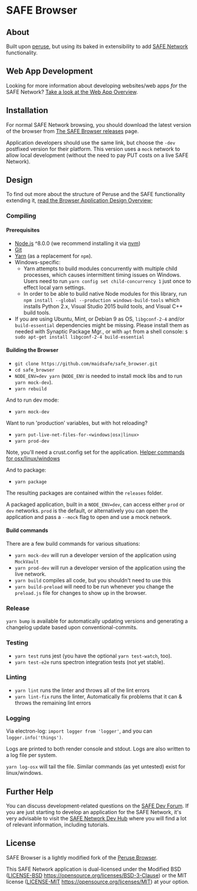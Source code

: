 # SAFE Browser

## About

Built upon [peruse](https://github.com/joshuef/peruse), but using its baked in extensibility to add [SAFE Network](https://safenetwork.tech) functionality.

## Web App Development

Looking for more information about developing websites/web apps _for_ the SAFE Network? [Take a look at the Web App Overview](https://github.com/maidsafe/safe_browser/blob/master/docs/web-app-development/SAFE-Web-App-Overview.md).

## Installation

For normal SAFE Network browsing, you should download the latest version of the browser from [The SAFE Browser releases](https://github.com/maidsafe/safe_browser/releases/latest) page.

Application developers should use the same link, but choose the `-dev` postfixed version for their platform. This version uses a `mock` network to allow local development (without the need to pay PUT costs on a live SAFE Network).

## Design

To find out more about the structure of Peruse and the SAFE functionality extending it, [read the Browser Application Design Overview](https://github.com/maidsafe/safe_browser/blob/master/docs/browser-development/Application_Design_Overview.md);

### Compiling

#### Prerequisites

- [Node.js](https://nodejs.org) ^8.0.0 (we recommend installing it via [nvm](https://github.com/creationix/nvm))
- [Git](https://git-scm.com/)
- [Yarn](https://yarnpkg.com) (as a replacement for `npm`).
- Windows-specific:
  - Yarn attempts to build modules concurrently with multiple child processes, which causes intermittent timing issues on Windows. Users need to run `yarn config set child-concurrency 1` just once to effect local yarn settings.
  - In order to be able to build native Node modules for this library, run `npm install --global --production windows-build-tools` which installs Python 2.x, Visual Studio 2015 build tools, and Visual C++ build tools.
- If you are using Ubuntu, Mint, or Debian 9 as OS, `libgconf-2-4` and/or `build-essential` dependencies might be missing. Please install them as needed with Synaptic Package Mgr., or with `apt` from a shell console: `$ sudo apt-get install libgconf-2-4 build-essential`

#### Building the Browser

- `git clone https://github.com/maidsafe/safe_browser.git`
- `cd safe_browser`
- `NODE_ENV=dev yarn` (`NODE_ENV` is needed to install mock libs and to run `yarn mock-dev`).
- `yarn rebuild`

And to run dev mode:

- `yarn mock-dev`

Want to run 'production' variables, but with hot reloading?

- `yarn put-live-net-files-for-<windows|osx|linux>`
- `yarn prod-dev`

Note, you'll need a crust.config set for the application. [Helper commands for osx/linux/windows](https://github.com/maidsafe/safe_browser/blob/master/package.json#L55-L58)

And to package:

- `yarn package`

The resulting packages are contained within the `releases` folder.

A packaged application, built in a `NODE_ENV=dev`, can access either `prod` or `dev` networks. `prod` is the default, or alternatively you can open the application and pass a `--mock` flag to open and use a mock network.

#### Build commands

There are a few build commands for various situations:

- `yarn mock-dev` will run a developer version of the application using `MockVault`
- `yarn prod-dev` will run a developer version of the application using the live network.
- `yarn build` compiles all code, but you shouldn't need to use this
- `yarn build-preload` will need to be run whenever you change the `preload.js` file for changes to show up in the browser.

### Release

`yarn bump` is available for automatically updating versions and generating a changelog update based upon conventional-commits.

### Testing

- `yarn test` runs jest (you have the optional `yarn test-watch`, too).
- `yarn test-e2e` runs spectron integration tests (not yet stable).

### Linting

- `yarn lint` runs the linter and throws all of the lint errors
- `yarn lint-fix` runs the linter, Automatically fix problems that it can & throws the remaining lint errors

### Logging

Via electron-log: `import logger from 'logger'`, and you can `logger.info('things')`.

Logs are printed to both render console and stdout. Logs are also written to a log file per system.

`yarn log-osx` will tail the file. Similar commands (as yet untested) exist for linux/windows.

## Further Help

You can discuss development-related questions on the [SAFE Dev Forum](https://forum.safedev.org/).
If you are just starting to develop an application for the SAFE Network, it's very advisable to visit the [SAFE Network Dev Hub](https://hub.safedev.org) where you will find a lot of relevant information, including tutorials.

## License

SAFE Browser is a lightly modified fork of the [Peruse Browser](https://github.com/joshuef/peruse).

This SAFE Network application is dual-licensed under the Modified BSD ([LICENSE-BSD](LICENSE-BSD) https://opensource.org/licenses/BSD-3-Clause) or the MIT license ([LICENSE-MIT](LICENSE-MIT) https://opensource.org/licenses/MIT) at your option.
